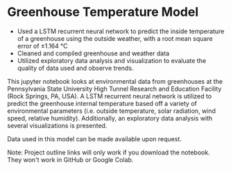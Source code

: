 # Greenhouse Temperature Model
- Used a LSTM recurrent neural network to predict the inside temperature of a greenhouse using the outside weather, with a root mean square error of &plusmn;1.164 &deg;C
- Cleaned and compiled greenhouse and weather data
- Utilized exploratory data analysis and visualization to evaluate the quality of data used and observe trends.


This jupyter notebook looks at environmental data from greenhouses at the Pennsylvania State University High Tunnel Research and Education Facility (Rock Springs, PA, USA). A LSTM recurrent neural network is utilized to predict the greenhouse internal temperature based off a variety of environmental parameters (i.e. outside temperature, solar radiation, wind speed, relative humidity). Additionally, an exploratory data analysis with several visualizations is presented.

Data used in this model can be made available upon request.

Note: Project outline links will only work if you download the notebook. They won't work in GitHub or Google Colab.
